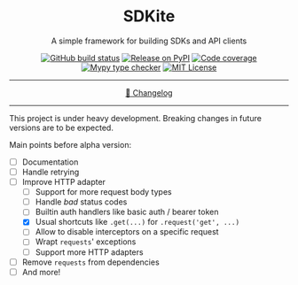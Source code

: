 <div align="center">

# SDKite

A simple framework for building SDKs and API clients

[![GitHub build status](https://img.shields.io/github/workflow/status/rogdham/sdkite/build/master)](https://github.com/rogdham/sdkite/actions?query=branch:master)
[![Release on PyPI](https://img.shields.io/pypi/v/sdkite)](https://pypi.org/project/sdkite/)
[![Code coverage](https://img.shields.io/badge/coverage-100%25-brightgreen)](https://github.com/rogdham/sdkite/search?q=fail+under&type=Code)
[![Mypy type checker](https://img.shields.io/badge/type_checker-mypy-informational)](https://mypy.readthedocs.io/)
[![MIT License](https://img.shields.io/pypi/l/sdkite)](https://github.com/Rogdham/sdkite/blob/master/LICENSE.txt)

---

[📃 Changelog](./CHANGELOG.md)

</div>

---

This project is under heavy development. Breaking changes in future versions are to be
expected.

Main points before alpha version:

- [ ] Documentation
- [ ] Handle retrying
- [ ] Improve HTTP adapter
  - [ ] Support for more request body types
  - [ ] Handle _bad_ status codes
  - [ ] Builtin auth handlers like basic auth / bearer token
  - [x] Usual shortcuts like `.get(...)` for `.request('get', ...)`
  - [ ] Allow to disable interceptors on a specific request
  - [ ] Wrapt `requests`' exceptions
  - [ ] Support more HTTP adapters
- [ ] Remove `requests` from dependencies
- [ ] And more!
